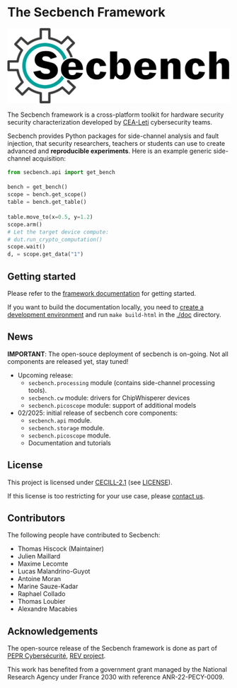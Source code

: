 # The Secbench Framework

![Secbench logo](./secbench_logo.png)

The Secbench framework is a cross-platform toolkit for hardware security security characterization developed by [CEA-Leti](https://www.leti-cea.com/cea-tech/leti/english) cybersecurity teams.

Secbench provides Python packages for side-channel analysis and fault injection, that security researchers, teachers or students can use to create advanced and **reproducible experiments**.
Here is an example generic side-channel acquisition:

```python
from secbench.api import get_bench

bench = get_bench()
scope = bench.get_scope()
table = bench.get_table()

table.move_to(x=0.5, y=1.2)
scope.arm()
# Let the target device compute:
# dut.run_crypto_computation()
scope.wait()
d, = scope.get_data("1")
```

## Getting started

Please refer to the [framework documentation](https://doc.secbench.fr) for getting started.

If you want to build the documentation locally, you need to [create a development environment](https://doc.secbench.fr/installation.html#developers) and run `make build-html`  in the [./doc](./doc) directory.

## News

**IMPORTANT**: The open-souce deployment of secbench is on-going.  Not all
components are released yet, stay tuned!

* Upcoming release:
    * `secbench.processing` module (contains side-channel processing tools).
    * `secbench.cw` module: drivers for ChipWhisperer devices
    * `secbench.picoscope` module: support of additional models
* 02/2025: initial release of secbench core components:
    * `secbench.api` module.
    * `secbench.storage` module.
    * `secbench.picoscope` module.
    * Documentation and tutorials

## License

This project is licensed under [CECILL-2.1](http://www.cecill.info/index.en.html) (see [LICENSE](./LICENSE)).

If this license is too restricting for your use case, please [contact us](mailto:support+license@secbench.fr).

## Contributors

The following people have contributed to Secbench:

- Thomas Hiscock (Maintainer)
- Julien Maillard
- Maxime Lecomte
- Lucas Malandrino-Guyot
- Antoine Moran
- Marine Sauze-Kadar
- Raphael Collado
- Thomas Loubier
- Alexandre Macabies

## Acknowledgements

The open-source release of the Secbench framework is done as part of [PEPR Cybersécurité](https://www.pepr-cybersecurite.fr), [REV project](https://www.pepr-cybersecurite.fr/projet/rev/).

This work has benefited from a government grant managed by the National Research Agency under France 2030 with reference ANR-22-PECY-0009.
